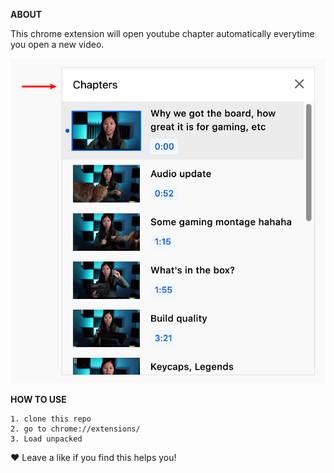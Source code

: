 **ABOUT**

This chrome extension will open youtube chapter automatically everytime you open a new video.

![image](https://github.com/eret9616/show_youtube_chapter/blob/master/assets/chapter.png)

**HOW TO USE** 
```
1. clone this repo
2. go to chrome://extensions/
3. Load unpacked
```
❤ Leave a like if you find this helps you!
